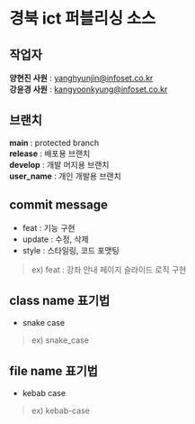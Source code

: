 # 경북 ict 퍼블리싱 소스

## 작업자
**양현진 사원** : yanghyunjin@infoset.co.kr <br>
**강윤경 사원** : kangyoonkyung@infoset.co.kr <br>

## 브랜치
**main** : protected branch <br>
**release** : 배포용 브랜치 <br>
**develop** : 개발 머지용 브랜치 <br>
**user_name** : 개인 개발용 브랜치

## commit message
* feat : 기능 구현
* update : 수정, 삭제
* style : 스타일링, 코드 포맷팅

> ex) feat : 강좌 안내 페이지 슬라이드 로직 구현

## class name 표기법
* snake case
> ex) snake_case
> 

## file name 표기법
* kebab case
> ex) kebab-case